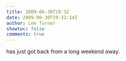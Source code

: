 ```yaml
---
title: 2009-06-30T19-32
date: 2009-06-30T19:32:14Z
author: Lee Turner
showtoc: false
comments: true
---
```


has just got back from a long weekend away.

